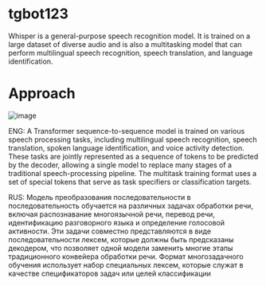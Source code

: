 # tgbot123

Whisper is a general-purpose speech recognition model. It is trained on a large dataset of diverse audio and is also a multitasking model that can perform multilingual speech recognition, speech translation, and language identification.

# Approach
![image](https://github.com/sad1k/tgbot123/assets/91619133/3ccd24d6-d069-4e1d-b0b6-0602bf389024)


ENG: A Transformer sequence-to-sequence model is trained on various speech processing tasks, including multilingual speech recognition, speech translation, spoken language identification, and voice activity detection. These tasks are jointly represented as a sequence of tokens to be predicted by the decoder, allowing a single model to replace many stages of a traditional speech-processing pipeline. The multitask training format uses a set of special tokens that serve as task specifiers or classification targets.

RUS: Модель преобразования последовательности в последовательность обучается на различных задачах обработки речи, включая распознавание многоязычной речи, перевод речи, идентификацию разговорного языка и определение голосовой активности. Эти задачи совместно представляются в виде последовательности лексем, которые должны быть предсказаны декодером, что позволяет одной модели заменить многие этапы традиционного конвейера обработки речи. Формат многозадачного обучения использует набор специальных лексем, которые служат в качестве спецификаторов задач или целей классификации


